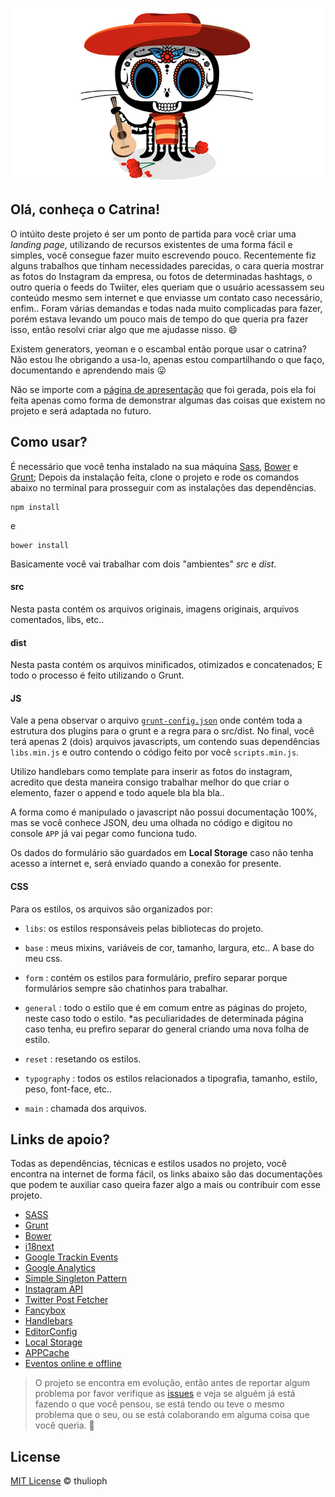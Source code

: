 ![Catrina](catrina.jpg "Catrina")

## Olá, conheça o Catrina!

O intúito deste projeto é ser um ponto de partida para você criar uma *landing page*, utilizando de recursos existentes de uma forma fácil e simples, você consegue fazer muito escrevendo pouco. Recentemente fiz alguns trabalhos que tinham necessidades parecidas, o cara queria mostrar as fotos do Instagram da empresa, ou fotos de determinadas hashtags, o outro queria o feeds do Twiiter, eles queriam que o usuário acessassem seu conteúdo mesmo sem internet e que enviasse um contato caso necessário, enfim.. Foram várias demandas e todas nada muito complicadas para fazer, porém estava levando um pouco mais de tempo do que queria pra fazer isso, então resolvi criar algo que me ajudasse nisso. :smile:

Existem generators, yeoman e o escambal então porque usar o catrina? Não estou lhe obrigando a usa-lo, apenas estou compartilhando o que faço, documentando e aprendendo mais :stuck_out_tongue:

Não se importe com a [página de apresentação](http://thulioph.github.io/catrina) que foi gerada, pois ela foi feita apenas como forma de demonstrar algumas das coisas que existem no projeto e será adaptada no futuro.

## Como usar?

É necessário que você tenha instalado na sua máquina [Sass](http://sass-lang.com), [Bower](http://bower.io/) e [Grunt](http://gruntjs.com/); Depois da instalação feita, clone o projeto e rode os comandos abaixo no terminal para prosseguir com as instalações das dependências.

```
npm install
``` 

e 

```
bower install
```

Basicamente você vai trabalhar com dois "ambientes" *src* e *dist*.

#### src
Nesta pasta contém os arquivos originais, imagens originais, arquivos comentados, libs, etc..

#### dist
Nesta pasta contém os arquivos minificados, otimizados e concatenados; E todo o processo é feito utilizando o Grunt.

#### JS

Vale a pena observar o arquivo [`grunt-config.json`](https://github.com/thulioph/catrina/blob/master/grunt-config.json) onde contém toda a estrutura dos plugins para o grunt e a regra para o src/dist. No final, você terá apenas 2 (dois) arquivos javascripts, um contendo suas dependências `libs.min.js` e outro contendo o código feito por você `scripts.min.js`.

Utilizo handlebars como template para inserir as fotos do instagram, acredito que desta maneira consigo trabalhar melhor do que criar o elemento, fazer o append e todo aquele bla bla bla..

A forma como é manipulado o javascript não possui documentação 100%, mas se você conhece JSON, deu uma olhada no código e digitou no console `APP` já vai pegar como funciona tudo.

Os dados do formulário são guardados em **Local Storage** caso não tenha acesso a internet e, será enviado quando a conexão for presente.


#### CSS

Para os estilos, os arquivos são organizados por:

- `libs`: os estilos responsáveis pelas bibliotecas do projeto.

- `base` : meus mixins, variáveis de cor, tamanho, largura, etc.. A base do meu css.

- `form` : contém os estilos para formulário, prefiro separar porque formulários sempre são chatinhos para trabalhar.

- `general` : todo o estilo que é em comum entre as páginas do projeto, neste caso todo o estilo. *as peculiaridades de determinada página caso tenha, eu prefiro separar do general criando uma nova folha de estilo.

- `reset` : resetando os estilos.

- `typography` : todos os estilos relacionados a tipografia, tamanho, estilo, peso, font-face, etc..

- `main` : chamada dos arquivos.

## Links de apoio?

Todas as dependências, técnicas e estilos usados no projeto, você encontra na internet de forma fácil, os links abaixo são das documentações que podem te auxiliar caso queira fazer algo a mais ou contribuir com esse projeto.

- [SASS](http://sass-lang.com/)
- [Grunt](http://gruntjs.com/)
- [Bower](http://bower.io/)
- [i18next](http://i18next.com/)
- [Google Trackin Events](https://developers.google.com/analytics/devguides/collection/gajs/)
- [Google Analytics](http://www.google.com/analytics/)
- [Simple Singleton Pattern](https://github.com/simplesingleton)
- [Instagram API](http://instagram.com/developer/)
- [Twitter Post Fetcher](https://github.com/jasonmayes/Twitter-Post-Fetcher)
- [Fancybox](http://fancyapps.com/fancybox/)
- [Handlebars](http://handlebarsjs.com/)
- [EditorConfig](http://editorconfig.org/)
- [Local Storage](http://diveintohtml5.com.br/storage.html)
- [APPCache](http://www.html5rocks.com/pt/tutorials/appcache/beginner/)
- [Eventos online e offline](https://developer.mozilla.org/pt-BR/docs/Online_and_offline_events)


> O projeto se encontra em evolução, então antes de reportar algum problema por favor verifique as [issues](https://github.com/thulioph/catrina/issues) e veja se alguém já está fazendo o que você pensou, se está tendo ou teve o mesmo problema que o seu, ou se está colaborando em alguma coisa que você queria. :cop:

## License

[MIT License](http://thulioph.mit-license.org/) © thulioph
